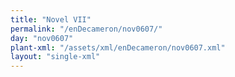 ```yaml
---
title: "Novel VII"
permalink: "/enDecameron/nov0607/"
day: "nov0607"
plant-xml: "/assets/xml/enDecameron/nov0607.xml"
layout: "single-xml"
---
```

